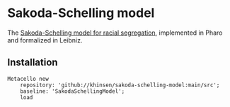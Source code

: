 # Sakoda-Schelling model

The [Sakoda-Schelling model for racial
segregation](https://doi.org/10.1080/0022250X.1971.9989794),
implemented in Pharo and formalized in Leibniz.

## Installation

```
Metacello new
	repository: 'github://khinsen/sakoda-schelling-model:main/src';
	baseline: 'SakodaSchellingModel';
	load
```

